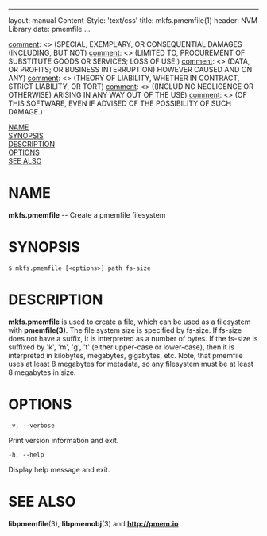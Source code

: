 
---
layout: manual
Content-Style: 'text/css'
title: mkfs.pmemfile(1)
header: NVM Library
date: pmemfile
...

[comment]: <> (Copyright 2016, Intel Corporation)

[comment]: <> (Redistribution and use in source and binary forms, with or without)
[comment]: <> (modification, are permitted provided that the following conditions)
[comment]: <> (are met:)
[comment]: <> (    * Redistributions of source code must retain the above copyright)
[comment]: <> (      notice, this list of conditions and the following disclaimer.)
[comment]: <> (    * Redistributions in binary form must reproduce the above copyright)
[comment]: <> (      notice, this list of conditions and the following disclaimer in)
[comment]: <> (      the documentation and/or other materials provided with the)
[comment]: <> (      distribution.)
[comment]: <> (    * Neither the name of the copyright holder nor the names of its)
[comment]: <> (      contributors may be used to endorse or promote products derived)
[comment]: <> (      from this software without specific prior written permission.)

[comment]: <> (THIS SOFTWARE IS PROVIDED BY THE COPYRIGHT HOLDERS AND CONTRIBUTORS)
[comment]: <> ("AS IS" AND ANY EXPRESS OR IMPLIED WARRANTIES, INCLUDING, BUT NOT)
[comment]: <> (LIMITED TO, THE IMPLIED WARRANTIES OF MERCHANTABILITY AND FITNESS FOR)
[comment]: <> (A PARTICULAR PURPOSE ARE DISCLAIMED. IN NO EVENT SHALL THE COPYRIGHT)
[comment]: <> (OWNER OR CONTRIBUTORS BE LIABLE FOR ANY DIRECT, INDIRECT, INCIDENTAL,)
[comment]: <> (SPECIAL, EXEMPLARY, OR CONSEQUENTIAL DAMAGES (INCLUDING, BUT NOT)
[comment]: <> (LIMITED TO, PROCUREMENT OF SUBSTITUTE GOODS OR SERVICES; LOSS OF USE,)
[comment]: <> (DATA, OR PROFITS; OR BUSINESS INTERRUPTION) HOWEVER CAUSED AND ON ANY)
[comment]: <> (THEORY OF LIABILITY, WHETHER IN CONTRACT, STRICT LIABILITY, OR TORT)
[comment]: <> ((INCLUDING NEGLIGENCE OR OTHERWISE) ARISING IN ANY WAY OUT OF THE USE)
[comment]: <> (OF THIS SOFTWARE, EVEN IF ADVISED OF THE POSSIBILITY OF SUCH DAMAGE.)

[comment]: <> (mkfs.pmemfile.1.md -- man page for pmempool-check)

[NAME](#name)<br />
[SYNOPSIS](#synopsis)<br />
[DESCRIPTION](#description)<br />
[OPTIONS](#options)<br />
[SEE ALSO](#see-also)<br />


# NAME #

**mkfs.pmemfile** -- Create a pmemfile filesystem


# SYNOPSIS #

```
$ mkfs.pmemfile [<options>] path fs-size
```

# DESCRIPTION #

**mkfs.pmemfile** is used to create a file, which can be used as a filesystem
with **pmemfile(3)**. The file system size is specified by fs-size. If
fs-size does not have a suffix, it is interpreted as a number of bytes. If
the fs-size is suffixed by 'k', 'm', 'g', 't' (either upper-case or
lower-case), then it is interpreted in kilobytes, megabytes, gigabytes, etc.
Note, that pmemfile uses at least 8 megabytes for metadata, so any filesystem
must be at least 8 megabytes in size.

# OPTIONS #

`-v, --verbose`

Print version information and exit.

`-h, --help`

Display help message and exit.

# SEE ALSO #

**libpmemfile**(3), **libpmemobj**(3)
and **<http://pmem.io>**
